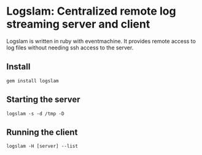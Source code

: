 # Logslam: Centralized remote log streaming server and client

Logslam is written in ruby with eventmachine. It provides remote access to log files 
without needing ssh access to the server.

## Install

    gem install logslam

## Starting the server

    logslam -s -d /tmp -D

## Running the client

    logslam -H [server] --list

